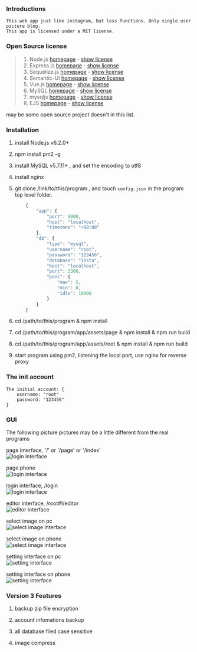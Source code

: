 ### Introductions
    This web app just like instagram, but less functions. Only single user picture blog.
    This app is licensed under a MIT license.


### Open Source license
>   1. Node.js [homepage](https://nodejs.org/en/) - [show license](https://raw.githubusercontent.com/nodejs/node/master/LICENSE)
>   2. Express.js [homepage](http://expressjs.com/) - [show license](https://github.com/expressjs/express/blob/master/LICENSE)
>   3. Sequelize.js [homepage](http://sequelizejs.com/) - [show license](https://github.com/sequelize/sequelize/blob/master/LICENSE)
>   4. Semantic-UI [homepage](http://semantic-ui.com/) - [show license](https://github.com/Semantic-Org/Semantic-UI/blob/master/LICENSE.md)
>   5. Vue.js [homepage](http://vuejs.org/) - [show license](https://github.com/vuejs/vue/blob/dev/LICENSE)
>   6. MySQL [homepage](http://www.mysql.com/) - [show license](http://www.gnu.org/licenses/old-licenses/gpl-2.0.html)
>   7. mysqljs [homepage](https://github.com/mysqljs/mysql) - [show license](https://github.com/mysqljs/mysql/blob/master/License)
>   8. EJS [homepage](http://ejs.co/) - [show license](https://github.com/mde/ejs/blob/master/LICENSE)

may be some open source project doesn't in this list.


### Installation

1. install Node.js v6.2.0+

2. npm install pm2 -g

3. install MySQL v5.7.11+ , and set the encoding to utf8

4. install nginx

5. git clone /link/to/this/program , and touch `config.json` in the program top level folder.
    ```javascript
        {
            "app": {
                "port": 9000,
                "host": "localhost",
                "timezone": "+08:00"
            },
            "db": {
                "type": "mysql",
                "username": "root",
                "password": "123456",
                "database": "insta",
                "host": "localhost",
                "port": 3306,
                "pool": {
                    "max": 5,
                    "min": 0,
                    "idle": 10000
                }
            }
        }
    ```

6. cd /path/to/this/program & npm install

7. cd /path/to/this/program/app/assets/page & npm install & npm run build

8. cd /path/to/this/program/app/assets/root & npm install & npm run build

9. start program using pm2, listening the local port, use nginx for reverse proxy

### The init account
    The initial account: {
        username: "root"
        password: "123456"
    }

### GUI

The following picture pictures may be a little different from the real programs

page interface, '/' or '/page' or '/index'  
![login interface](./images/page-pc.png)

page phone  
![login interface](./images/page-phone.png)

login interface, /login  
![login interface](./images/login.png)

editor interface, /root#!/editor    
![editor interface](./images/editor.png)

select image on pc  
![select image interface](./images/select-img-pc.png)

select image on phone  
![select image interface](./images/select-img-phone.png)

setting interface on pc  
![setting interface](./images/setting-pc.png)

setting interface on phone  
![setting interface](./images/setting-phone.png)

### Version 3 Features

1. backup zip file encryption

2. account infomations backup

3. all database filed case sensitive

4. image compress
